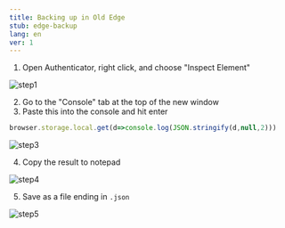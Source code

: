 ```yaml
---
title: Backing up in Old Edge
stub: edge-backup
lang: en
ver: 1
---
```


1. Open Authenticator, right click, and choose "Inspect Element"

![step1](/assets/edge-backup-screenshots/step1.PNG)

2. Go to the "Console" tab at the top of the new window
3. Paste this into the console and hit enter

```javascript
browser.storage.local.get(d=>console.log(JSON.stringify(d,null,2)))
```

![step3](/assets/edge-backup-screenshots/step3.PNG)

4. Copy the result to notepad

![step4](/assets/edge-backup-screenshots/step4.PNG)

5. Save as a file ending in `.json`

![step5](/assets/edge-backup-screenshots/step5.PNG)